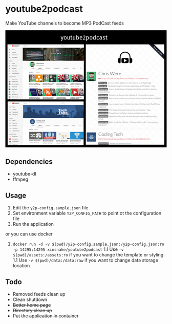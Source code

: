 # youtube2podcast
Make YouTube channels to become MP3 PodCast feeds

![youtube2podcast](https://github.com/xinsnake/youtube2podcast/raw/master/cover.png)

## Dependencies

- youtube-dl
- ffmpeg

## Usage

1. Edit the `y2p-config.sample.json` file
1. Set environment variable `Y2P_CONFIG_PATH` to point ot the configuration file
1. Run the application

or you can use docker

1. `docker run -d -v $(pwd)/y2p-config.sample.json:/y2p-config.json:ro -p 14295:14295 xinsnake/youtube2podcast`
1.1 Use `-v $(pwd)/assets:/assets:ro` if you want to change the template or styling
1.1 Use `-v $(pwd)/data:/data:raw` if you want to change data storage location

## Todo

- Removed feeds clean up
- Clean shutdown
- ~~Better home page~~
- ~~Directory clean up~~
- ~~Put the application in container~~